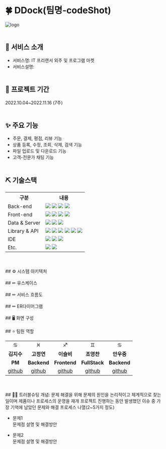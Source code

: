 # 🍀 DDock(팀명-codeShot)
![logo](https://user-images.githubusercontent.com/112090905/202849180-ff553a1a-3b74-49fa-b14a-361c30beaf4f.jpg)
<br><br>
## 🧾 서비스 소개
* 서비스명: IT 프리랜서 외주 및 프로그램 마켓
* 서비스설명: 
<br><br>
## 📅 프로젝트 기간
2022.10.04~2022.11.16 (7주)
<br><br>
## ✨ 주요 기능
* 주문, 결제, 평점, 리뷰 기능
* 상품 등록, 수정, 조회, 삭제, 검색 기능
* 파일 업로드 및 다운로드 기능
* 고객-전문가 채팅 기능
<br><br>
## ⛏ 기술스택
<table>
    <tr>
        <th>구분</th>
        <th>내용</th>
    </tr>
    <tr>
        <td>Back-end</td>
        <td>
            <img src="https://img.shields.io/badge/Java-FF4C00?style=for-the-badge"/>
            <img src="https://img.shields.io/badge/JavaScript-F7DF1E?style=for-the-badge&logo=JavaScript&logoColor=black"/>
            <img src="https://img.shields.io/badge/MyBatis-D10D0D?style=for-the-badge"/>
            <img src="https://img.shields.io/badge/JSP&Servlet-FF7D44?style=for-the-badge"/>
        </td>
    </tr>
    <tr>
        <td>Front-end</td>
        <td>
            <img src="https://img.shields.io/badge/HTML5-E34F26?style=for-the-badge&logo=HTML5&logoColor=white"/>
            <img src="https://img.shields.io/badge/CSS3-00B2FF?style=for-the-badge&logo=CSS3&logoColor=white"/>
            <img src="https://img.shields.io/badge/JSP-FF7D44?style=for-the-badge"/>
            <img src="https://img.shields.io/badge/BootStrap-7952B3?style=for-the-badge&logo=BootStrap&logoColor=white"/>
        </td>
    </tr>
    <tr>
        <td>Data & Server</td>
        <td>
            <img src="https://img.shields.io/badge/Oracle-F80000?style=for-the-badge&logo=Oracle&logoColor=white"/>
            <img src="https://img.shields.io/badge/Apache Tomcat 9.0-FFD425?style=for-the-badge&logo=Apache Tomcat&logoColor=black"/>
            <img src="https://img.shields.io/badge/Flask-929292?style=for-the-badge&logo=Flask&logoColor=white"/>
        </td>
    </tr>
    <tr>
        <td>Library & API</td>
        <td>
            <img src="https://img.shields.io/badge/Lombock-A40000?style=for-the-badge"/>
            <img src="https://img.shields.io/badge/socket.io-010101?style=for-the-badge&logo=Socket.io&logoColor=white"/>
            <img src="https://img.shields.io/badge/jQuery-2E7594?style=for-the-badge&logo=jQuery&logoColor=white"/>
            <img src="https://img.shields.io/badge/Gson-166513?style=for-the-badge"/>
            <img src="https://img.shields.io/badge/cos.jar-FFFF79?style=for-the-badge"/>
            <img src="https://img.shields.io/badge/I'mport;-3C3C3C?style=for-the-badge"/>
        </td>
    </tr>
    <tr>
        <td>IDE</td>
        <td>
            <img src="https://img.shields.io/badge/Eclipse-2C2255?style=for-the-badge&logo=Eclipse&logoColor=white"/>
            <img src="https://img.shields.io/badge/SQL Developer-E4E3E2?style=for-the-badge&"/>
            <img src="https://img.shields.io/badge/VSCode-007ACC?style=for-the-badge&logo=VisualStudioCode&logoColor=white"/>
        </td>
    </tr>
    <tr>
        <td>Etc.</td>
        <td>
            <img src="https://img.shields.io/badge/GitHub-181717?style=for-the-badge&logo=GitHub&logoColor=white"/>
            <img src="https://img.shields.io/badge/Slack-4A154B?style=for-the-badge&logo=Slack&logoColor=white"/>
        </td>
    </tr>
</table>
<br><br>
## ⚙ 시스템 아키텍처
<br><br>
## ✏ 유스케이스
<br><br>
## ✏ 서비스 흐름도
<br><br>
## ✏ ER다이어그램
<br><br>
## 🖥 화면 구성
<br><br>
## ⭐ 팀원 역할
<table>
  <tr>
    <td align="center">♋</td>
    <td align="center">♓</td>
    <td align="center">♐</td>
    <td align="center">♊</td>
    <td align="center">♋</td>
  </tr>
  <tr>
    <td align="center"><strong>김지수</strong></td>
    <td align="center"><strong>고정연</strong></td>
    <td align="center"><strong>이슬비</strong></td>
    <td align="center"><strong>조영찬</strong></td>
    <td align="center"><strong>안우중</strong></td>
  </tr>
  <tr>
    <td align="center"><b>PM</b></td>
    <td align="center"><b>Backend</b></td>
    <td align="center"><b>Frontend</b></td>
    <td align="center"><b>FullStack</b></td>
    <td align="center"><b>Backend</b></td>
  </tr>
  <tr>
    <td align="center"><a href="https://github.com/KimJi5u" target='_blank'>github</a></td>
    <td align="center"><a href="https://github.com/자신의username작성해주세요" target='_blank'>github</a></td>
    <td align="center"><a href="https://github.com/자신의username작성해주세요" target='_blank'>github</a></td>
    <td align="center"><a href="https://github.com/자신의username작성해주세요" target='_blank'>github</a></td>
    <td align="center"><a href="https://github.com/자신의username작성해주세요" target='_blank'>github</a></td>
  </tr>
</table>
<br><br>
## 🤾‍♂️ 트러블슈팅
개념: 문제 해결을 위해 문제의 원인을 논리적이고 체계적으로 찾는 일이며 제품이나 프로세스의 운영을 재개
프로젝트 진행하는 동안 발생했던 이슈 중 가장 기억에 남았던 문제와 해결 프로세스 나열(2~5가지 정도)
  
* 문제1<br>
 문제점 설명 및 해결방안
 
* 문제2<br>
 문제점 설명 및 해결방안
